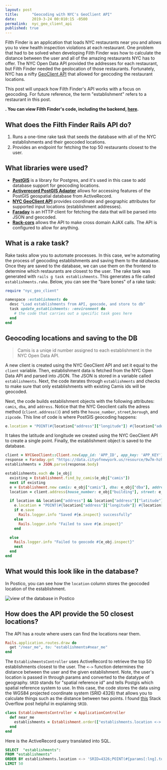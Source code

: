 ```yaml
---
layout: post
title:      "Geocoding with NYC's GeoClient API"
date:       2019-3-24 00:010:15 -0500
permalink:  nyc_geo_client_api
published: true
---
```


Filth Finder is an application that loads NYC restaurants near you and allows you to view health inspection violations at each restaurant. One problem that had to be solved when developing Filth Finder was how to calculate the distance between the user and all of the amazing restaurants NYC has to offer. The NYC Open Data API provided the addresses for each restaurant, but Filth Finder needed the geolocation of those restaurants. Fortunately, NYC has a nifty [GeoClient API](https://developer.cityofnewyork.us/api/geoclient-api) that allowed for geocoding the restaurant locations.

This post will unpack how Filth Finder's API works with a focus on geocoding. For future reference, the term "establishment" refers to a restaurant in this post.

**. You can view Filth Finder's code, including the backend, [here](https://github.com/hcarnes/filth_finder).**

## What does the Filth Finder Rails API do?

1. Runs a one-time rake task that seeds the database with all of the NYC establishments and their geocoded locations. 
2. Provides an endpoint for fetching the top 50 restaurants closest to the user.

## What libraries were used?

* **[PostGIS](https://postgis.net/)** is a library for Postgres, and it's used in this case to add database support for geocoding locations. 
* **[Activerecord PostGIS Adapter](https://github.com/rgeo/activerecord-postgis-adapter)** allows for accessing features of the PostGIS geospatial database from ActiveRecord.
* **[NYC GeoClient API](https://developer.cityofnewyork.us/api/geoclient-api)** provides coordinate and geographic attributes for supported input locations (establishment addresses).
* **[Faraday](https://github.com/lostisland/faraday)** is an HTTP client for fetching the data that will be parsed into JSON and geocoded.
* **[Rack-cors](https://github.com/cyu/rack-cors)** allows the API to make cross domain AJAX calls. The API is configured to allow for anything.

## What is a rake task?

Rake tasks allow you to automate processes. In this case, we're automating the process of geocoding establishments and saving them to the database. Once they are saved to the database, we can use them on the frontend to determine which restaurants are closest to the user. The rake task was generated with `rails g task establishments`. This generates a file called `establishments.rake`. Below, you can see the "bare bones" of a rake task:

```ruby
require "nyc_geo_client"

namespace :establishments do
  desc "Load establishments from API, geocode, and store to db"
  task update_establishments: :environment do
    # the code that carries out a specific task goes here
  end
end
```

## Geocoding locations and saving to the DB

> Camis is a uniqe id number assigned to each establishment in the NYC Open Data API.

A new client is created using the NYC GeoClient API and set it equal to the `client` variable. Then, establishment data is fetched from the NYC Open Data API and parsed into JSON. The JSON is stored in a variable called `establishments`. Next, the code iterates through `establishments` and checks to make sure that only establishments with existing Camis ids will be geocoded. 

Next, the code builds establishment objects with the following attributes: `camis`, `dba`, and `address`. Notice that the NYC Geoclient calls the adress method (`client.address()`) and sets the `house_number`, `street`,`borough`, and `zipcode`. This line of code is where PostGIS geocoding happens: 

```ruby
e.location = "POINT(#{location["address"]["longitude"]} #{location["address"]["latitude"]})"
``` 

It takes the latitude and longitude we created using the NYC GeoClient API to create a single point. Finally, the establishment object is saved to the database.

```ruby
client = NYCGeoClient::Client.new(app_id: 'APP_ID', app_key: 'APP_KEY')
response = Faraday.get "https://data.cityofnewyork.us/resource/9w7m-hzhe.json?$group=camis,building,street,zipcode,dba&$select=camis,building,street,zipcode,dba&$limit=50000"
establishments = JSON.parse(response.body)

establishments.each do |e_obj|
  existing = Establishment.find_by_camis(e_obj["camis"])
  next if existing
  e = Establishment.new camis: e_obj["camis"], dba: e_obj["dba"], address: [e_obj["building"], e_obj["street"], e_obj["zipcode"]].join(" ")
  location = client.address(house_number: e_obj["building"], street: e_obj["street"], borough: e_obj["boro"], zip: e_obj["zipcode"])

  if location && location["address"] && location["address"]["latitude"] && location["address"]["longitude"]
    e.location = "POINT(#{location["address"]["longitude"]} #{location["address"]["latitude"]})"
    if e.save
      Rails.logger.info "Saved #{e.inspect} successfully"
    else
      Rails.logger.info "Failed to save #{e.inspect}"
    end

  else
    Rails.logger.info "Failed to geocode #{e_obj.inspect}"
    next
  end
end
```

## What would this look like in the database?

In Postico, you can see how the `location` column stores the geocoded location of the establishment.

<img src="https://i.imgur.com/M6sEYH7.png" alt="view of the database in Postico" title="data" />

## How does the API provide the 50 closest locations?

The API has a route where users can find the locations near them.

```ruby
Rails.application.routes.draw do
  get "/near_me", to: "establishments#near_me"
end
```
The `EstablishmentsController` uses ActiveRecord to retrieve the top 50 establishments closest to the user. The `<->` function determines the distance between the user and the given establishment. Note, the user's location is passed in through params and converted to the datatype of geography. `SRID` stands for "spatial reference id" and tells Postgis which spatial reference system to use. In this case, the code stores the data using the WGS84 projected coordinate system (SRID 4326) that allows you to calculate things such as the distance between two points. I found [this](https://stackoverflow.com/questions/21935863/srid-meaning-in-postgis) Stack Overflow post helpful in explaining `SRID`.

```ruby
class EstablishmentsController < ApplicationController
  def near_me
    establishments = Establishment.order(["establishments.location <-> ?::geography", "SRID=4326;POINT(#{params[:lng].to_f} #{params[:lat].to_f})"]).limit(50)
  end
end
```

Here is the ActiveRecord query translated into SQL.

```SQL
SELECT  "establishments":
FROM "establishments" 
ORDER BY establishments.location <-> 'SRID=4326;POINT(#{params[:lng].to_f} #{params[:lat].to_f})'::geography
LIMIT 50
```

